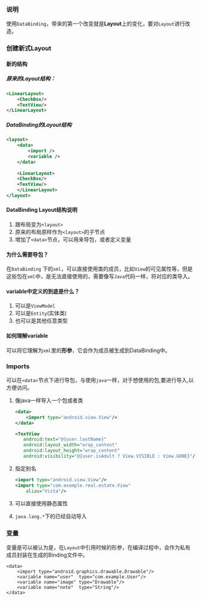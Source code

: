 ### 说明
使用`DataBinding`，带来的第一个改变就是**Layout**上的变化，要对`Layout`进行改造。

### 创建新式Layout
#### 新的结构
##### 原来的Layout结构：
```xml
<LinearLayout>
    <CheckBox/>
    <TextView/>
</LinearLayout>
```

##### DataBinding的Layout结构
```xml
<layout>
    <data>
        <import />
        <variable />
    </data>
        
    <LinearLayout>
    <CheckBox/>
    <TextView/>
    </LinearLayout>
</layout>
```

#### DataBinding Layout结构说明
1. 跟布局变为`<layout>`
2. 原来的布局原样作为`<layout>`的子节点
3. 增加了`<data>`节点，可以用来导包，或者定义变量

#### 为什么需要导包？
在`DataBinding` 下的`xml`，可以直接使用类的成员，比如`View`的可见属性等，但是这些包在`xml`中，是无法直接使用的，需要像写`Java`代码一样，将对应的类导入。

#### variable中定义的到底是什么？
1. 可以是`ViewModel`
2. 可以是`Entity`(实体类)
3. 也可以是其他任意类型

#### 如何理解variable
可以将它理解为`xml`里的**形参**，它会作为成员被生成到DataBinding中。

### Imports
可以在`<data>`节点下进行导包，与使用`java`一样，对于想使用的包,要进行导入,以方便访问。

1. 像java一样导入一个包或者类

	```xml
	<data>
	    <import type="android.view.View"/>
	</data>
	
	<TextView
	   android:text="@{user.lastName}"
	   android:layout_width="wrap_content"
	   android:layout_height="wrap_content"
	   android:visibility="@{user.isAdult ? View.VISIBLE : View.GONE}"/>
	
	```
	
2. 指定别名

	```xml
	<import type="android.view.View"/>
	<import type="com.example.real.estate.View"
        alias="Vista"/>
	```

3. 可以直接使用静态属性
4. `java.lang.*`下的已经自动导入

### 变量
变量是可以被认为是，在`Layout`中引用时候的形参，在编译过程中，会作为私有成员封装在生成的Binding文件中。

```
<data>
    <import type="android.graphics.drawable.Drawable"/>
    <variable name="user"  type="com.example.User"/>
    <variable name="image" type="Drawable"/>
    <variable name="note"  type="String"/>
</data>
```
